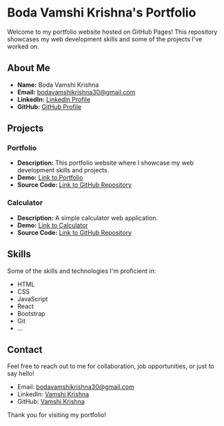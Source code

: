 # Boda Vamshi Krishna's Portfolio

Welcome to my portfolio website hosted on GitHub Pages! This repository showcases my web development skills and some of the projects I've worked on.

## About Me

- **Name:** Boda Vamshi Krishna
- **Email:** bodavamshikrishna30@gmail.com
- **LinkedIn:** [LinkedIn Profile](https://www.linkedin.com/in/vamshi-krishna-288a7524a)
- **GitHub:** [GitHub Profile](https://github.com/vamshi-31)

## Projects

### Portfolio
- **Description:** This portfolio website where I showcase my web development skills and projects.
- **Demo:** [Link to Portfolio](https://yourportfoliodemo.com)
- **Source Code:** [Link to GitHub Repository](https://github.com/vamshi-31/portfolio)

### Calculator
- **Description:** A simple calculator web application.
- **Demo:** [Link to Calculator](https://yourcalculatordemo.com)
- **Source Code:** [Link to GitHub Repository](https://github.com/vamshi-31/calculator)

<!-- Add more projects as needed -->

## Skills

Some of the skills and technologies I'm proficient in:

- HTML
- CSS
- JavaScript
- React
- Bootstrap
- Git
- ...

## Contact

Feel free to reach out to me for collaboration, job opportunities, or just to say hello!

- Email: bodavamshikrishna30@gmail.com
- LinkedIn: [Vamshi Krishna](https://www.linkedin.com/in/vamshi-krishna-288a7524a)
- GitHub: [Vamshi Krishna](https://github.com/vamshi-31)

Thank you for visiting my portfolio!
